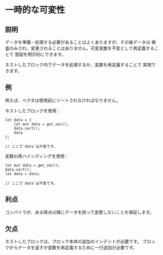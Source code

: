 # 一時的な可変性

## 説明

データを準備・処理する必要があることはよくありますが、その後データは
検査のみされ、変更されることはありません。可変変数を不変として再定義することで
意図を明示的にできます。

ネストしたブロック内でデータを処理するか、変数を再定義することで
実現できます。

## 例

例えば、ベクタは使用前にソートされなければなりません。

ネストしたブロックを使用：

```rust,ignore
let data = {
    let mut data = get_vec();
    data.sort();
    data
};

// ここで`data`は不変です。
```

変数の再バインディングを使用：

```rust,ignore
let mut data = get_vec();
data.sort();
let data = data;

// ここで`data`は不変です。
```

## 利点

コンパイラが、ある時点以降にデータを誤って変更しないことを保証します。

## 欠点

ネストしたブロックは、ブロック本体の追加のインデントが必要です。
ブロックからデータを返すか変数を再定義するために一行追加が必要です。
